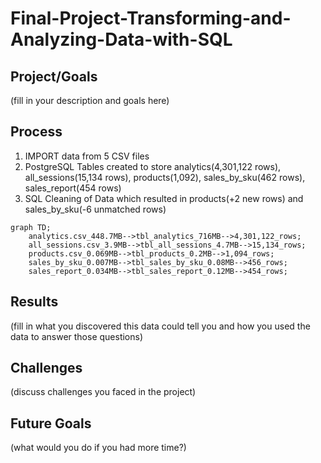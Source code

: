 # Final-Project-Transforming-and-Analyzing-Data-with-SQL

## Project/Goals
(fill in your description and goals here)

## Process
1. IMPORT data from 5 CSV files
2. PostgreSQL Tables created to store analytics(4,301,122 rows), all_sessions(15,134 rows), products(1,092), sales_by_sku(462 rows), sales_report(454 rows)
3. SQL Cleaning of Data which resulted in products(+2 new rows) and sales_by_sku(-6 unmatched rows)

```mermaid
graph TD;
    analytics.csv_448.7MB-->tbl_analytics_716MB-->4,301,122_rows;
    all_sessions.csv_3.9MB-->tbl_all_sessions_4.7MB-->15,134_rows;
    products.csv_0.069MB-->tbl_products_0.2MB-->1,094_rows;
    sales_by_sku_0.007MB-->tbl_sales_by_sku_0.08MB-->456_rows;
    sales_report_0.034MB-->tbl_sales_report_0.12MB-->454_rows;
```

## Results
(fill in what you discovered this data could tell you and how you used the data to answer those questions)

## Challenges 
(discuss challenges you faced in the project)

## Future Goals
(what would you do if you had more time?)
